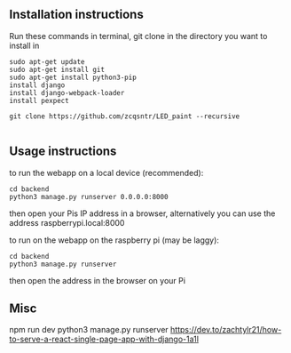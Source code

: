 ## Installation instructions 

Run these commands in terminal, git clone in the directory you want to install in

```console
sudo apt-get update
sudo apt-get install git
sudo apt-get install python3-pip
install django
install django-webpack-loader
install pexpect

git clone https://github.com/zcqsntr/LED_paint --recursive


```

## Usage instructions

to run the webapp on a local device (recommended):

```console
cd backend 
python3 manage.py runserver 0.0.0.0:8000
```

then open your Pis IP address in a browser, alternatively you can use the address raspberrypi.local:8000

to run on the webapp on the raspberry pi (may be laggy):
```console
cd backend 
python3 manage.py runserver 
```
then open the address in the browser on your Pi


## Misc
npm run dev
python3 manage.py runserver
https://dev.to/zachtylr21/how-to-serve-a-react-single-page-app-with-django-1a1l
